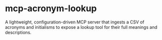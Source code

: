 # mcp-acronym-lookup
A lightweight, configuration-driven MCP server that ingests a CSV of acronyms and initialisms to expose a lookup tool for their full meanings and descriptions.
